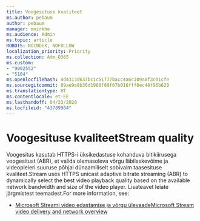 ```yaml
---
title: Voogesituse kvaliteet
ms.author: pebaum
author: pebaum
manager: mnirkhe
ms.audience: Admin
ms.topic: article
ROBOTS: NOINDEX, NOFOLLOW
localization_priority: Priority
ms.collection: Adm_O365
ms.custom:
- "9002552"
- "5104"
ms.openlocfilehash: 4d4313d637bc1c51777bacc4a6c309a0f3c01cfe
ms.sourcegitcommit: 89ae9e8b36d1980f89f07b016fff0ec48f96b620
ms.translationtype: HT
ms.contentlocale: et-EE
ms.lasthandoff: 04/23/2020
ms.locfileid: "43789984"
---
```

# <a name="stream-quality"></a><span data-ttu-id="9f5f8-102">Voogesituse kvaliteet</span><span class="sxs-lookup"><span data-stu-id="9f5f8-102">Stream quality</span></span>

<span data-ttu-id="9f5f8-103">Voogesitus kasutab HTTPS-i üksikedastuse kohanduva bitikiirusega voogesitust (ABR), et valida olemasoleva võrgu läbilaskevõime ja videopleieri suuruse põhjal dünaamiliselt sobivaim taasesituse kvaliteet.</span><span class="sxs-lookup"><span data-stu-id="9f5f8-103">Stream uses HTTPS unicast adaptive bitrate streaming (ABR) to dynamically select the best video playback quality based on the available network bandwidth and size of the video player.</span></span> <span data-ttu-id="9f5f8-104">Lisateavet leiate järgmistest teemadest.</span><span class="sxs-lookup"><span data-stu-id="9f5f8-104">For more information, see:</span></span>

- [<span data-ttu-id="9f5f8-105">Microsoft Streami video edastamise ja võrgu ülevaade</span><span class="sxs-lookup"><span data-stu-id="9f5f8-105">Microsoft Stream video delivery and network overview</span></span>](https://docs.microsoft.com/stream/network-overview)
